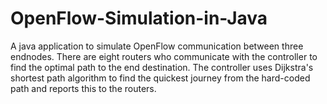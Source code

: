 # OpenFlow-Simulation-in-Java
A java application to simulate OpenFlow communication between three endnodes. There are eight routers who communicate with the controller to find the optimal path to the end destination. The controller uses Dijkstra's shortest path algorithm to find the quickest journey from the hard-coded path and reports this to the routers.
